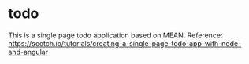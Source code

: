 # todo
This is a single page todo application based on MEAN.
Reference: https://scotch.io/tutorials/creating-a-single-page-todo-app-with-node-and-angular
